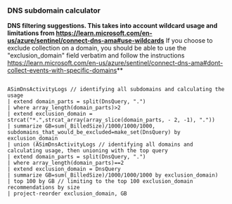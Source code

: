 ### DNS subdomain calculator

**DNS filtering suggestions. This takes into account wildcard usage and limitations from https://learn.microsoft.com/en-us/azure/sentinel/connect-dns-ama#use-wildcards**
If you choose to exclude collection on a domain, you should be able to use the "exclusion_domain" field verbatim and follow the instructions https://learn.microsoft.com/en-us/azure/sentinel/connect-dns-ama#dont-collect-events-with-specific-domains**

```KQL

ASimDnsActivityLogs // identifying all subdomains and calculating the usage
| extend domain_parts = split(DnsQuery, ".")
| where array_length(domain_parts)>2
| extend exclusion_domain = strcat("*.",strcat_array(array_slice(domain_parts, - 2, -1), "."))
| summarize GB=sum(_BilledSize)/1000/1000/1000, subdomains_that_would_be_excluded=make_set(DnsQuery) by exclusion_domain
| union (ASimDnsActivityLogs // identifying all domains and calculating usage, then unioning with the top query
| extend domain_parts = split(DnsQuery, ".")
| where array_length(domain_parts)==2
| extend exclusion_domain = DnsQuery
| summarize GB=sum(_BilledSize)/1000/1000/1000 by exclusion_domain)
| top 100 by GB // limiting to the top 100 exclusion_domain recommendations by size
| project-reorder exclusion_domain, GB
```
